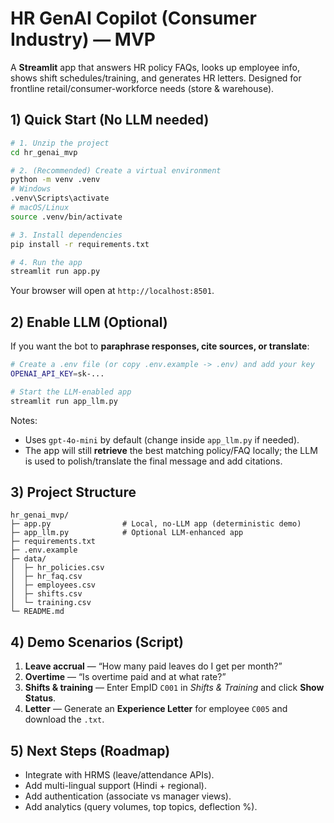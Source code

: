 # HR GenAI Copilot (Consumer Industry) — MVP

A **Streamlit** app that answers HR policy FAQs, looks up employee info, shows shift schedules/training, and generates HR letters. 
Designed for frontline retail/consumer-workforce needs (store & warehouse).

## 1) Quick Start (No LLM needed)
```bash
# 1. Unzip the project
cd hr_genai_mvp

# 2. (Recommended) Create a virtual environment
python -m venv .venv
# Windows
.venv\Scripts\activate
# macOS/Linux
source .venv/bin/activate

# 3. Install dependencies
pip install -r requirements.txt

# 4. Run the app
streamlit run app.py
```
Your browser will open at `http://localhost:8501`.

## 2) Enable LLM (Optional)
If you want the bot to **paraphrase responses, cite sources, or translate**:
```bash
# Create a .env file (or copy .env.example -> .env) and add your key
OPENAI_API_KEY=sk-...

# Start the LLM-enabled app
streamlit run app_llm.py
```
Notes:
- Uses `gpt-4o-mini` by default (change inside `app_llm.py` if needed).
- The app will still **retrieve** the best matching policy/FAQ locally; the LLM is used to polish/translate the final message and add citations.

## 3) Project Structure
```
hr_genai_mvp/
├─ app.py                # Local, no-LLM app (deterministic demo)
├─ app_llm.py            # Optional LLM-enhanced app
├─ requirements.txt
├─ .env.example
├─ data/
│  ├─ hr_policies.csv
│  ├─ hr_faq.csv
│  ├─ employees.csv
│  ├─ shifts.csv
│  └─ training.csv
└─ README.md
```

## 4) Demo Scenarios (Script)
1) **Leave accrual** — “How many paid leaves do I get per month?”  
2) **Overtime** — “Is overtime paid and at what rate?”  
3) **Shifts & training** — Enter EmpID `C001` in *Shifts & Training* and click **Show Status**.  
4) **Letter** — Generate an **Experience Letter** for employee `C005` and download the `.txt`.

## 5) Next Steps (Roadmap)
- Integrate with HRMS (leave/attendance APIs).
- Add multi-lingual support (Hindi + regional).
- Add authentication (associate vs manager views).
- Add analytics (query volumes, top topics, deflection %).
